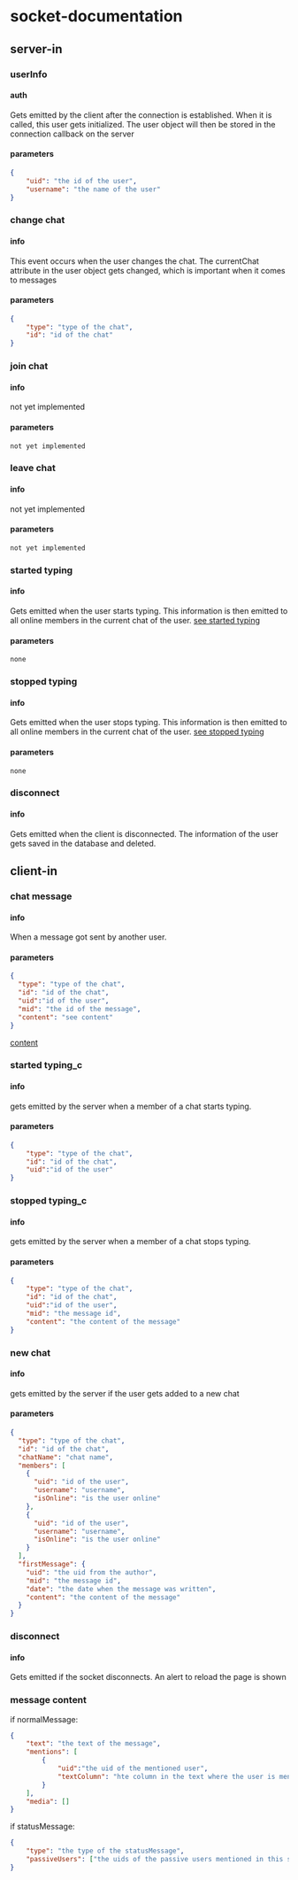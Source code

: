 # socket-documentation

## server-in

### userInfo

#### auth
Gets emitted by the client after the connection is established. 
When it is called, this user gets initialized.
The user object will then be stored in the connection callback on the server

#### parameters
````json
{
    "uid": "the id of the user",
    "username": "the name of the user"
}
````

### change chat

#### info
This event occurs when the user changes the chat. The currentChat attribute in the user object gets changed, 
which is important when it comes to messages

#### parameters
````json
{
    "type": "type of the chat",
    "id": "id of the chat"
}
````

### join chat

#### info
not yet implemented

#### parameters
````
not yet implemented
````


### leave chat

#### info
not yet implemented
#### parameters
````
not yet implemented
````

### started typing

#### info
Gets emitted when the user starts typing. This information is then emitted to all online members in the 
current chat of the user. [see started typing](#started-typing_c)

#### parameters
````
none
````


### stopped typing

#### info
Gets emitted when the user stops typing. This information is then emitted to all online members in the 
current chat of the user. [see stopped typing](#stopped-typing_c)

#### parameters
````
none
````

### disconnect

#### info
Gets emitted when the client is disconnected. The information of the user gets saved in the database and deleted.


## client-in

### chat message

#### info
When a message got sent by another user.

#### parameters
````json
{
  "type": "type of the chat",
  "id": "id of the chat",
  "uid":"id of the user",
  "mid": "the id of the message",
  "content": "see content"
}
````
[content](#message-content)

### started typing_c

#### info
gets emitted by the server when a member of a chat starts typing.

#### parameters
````json
{
    "type": "type of the chat",
    "id": "id of the chat",
    "uid":"id of the user"
}
````

### stopped typing_c

#### info
gets emitted by the server when a member of a chat stops typing.

#### parameters
````json
{
    "type": "type of the chat",
    "id": "id of the chat",
    "uid":"id of the user",
    "mid": "the message id",
    "content": "the content of the message"
}
````

### new chat

#### info
gets emitted by the server if the user gets added to a new chat

#### parameters
````json
{
  "type": "type of the chat",
  "id": "id of the chat",
  "chatName": "chat name",
  "members": [
    {
      "uid": "id of the user",
      "username": "username",
      "isOnline": "is the user online"
    },
    {
      "uid": "id of the user",
      "username": "username",
      "isOnline": "is the user online"
    }
  ],
  "firstMessage": {
    "uid": "the uid from the author",
    "mid": "the message id",
    "date": "the date when the message was written",
    "content": "the content of the message"
  }
}
````

### disconnect

#### info
Gets emitted if the socket disconnects. An alert to reload the page is shown

### message content

if normalMessage:
````json
{
    "text": "the text of the message",
    "mentions": [
        {
            "uid":"the uid of the mentioned user", 
            "textColumn": "hte column in the text where the user is mentioned"
        }
    ],
    "media": []
}
````

if statusMessage:
````json
{
    "type": "the type of the statusMessage",
    "passiveUsers": ["the uids of the passive users mentioned in this statusMessage"]
}
````